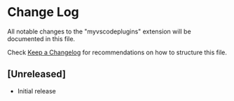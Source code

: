 # Change Log

All notable changes to the "myvscodeplugins" extension will be documented in this file.

Check [Keep a Changelog](http://keepachangelog.com/) for recommendations on how to structure this file.

## [Unreleased]

- Initial release
